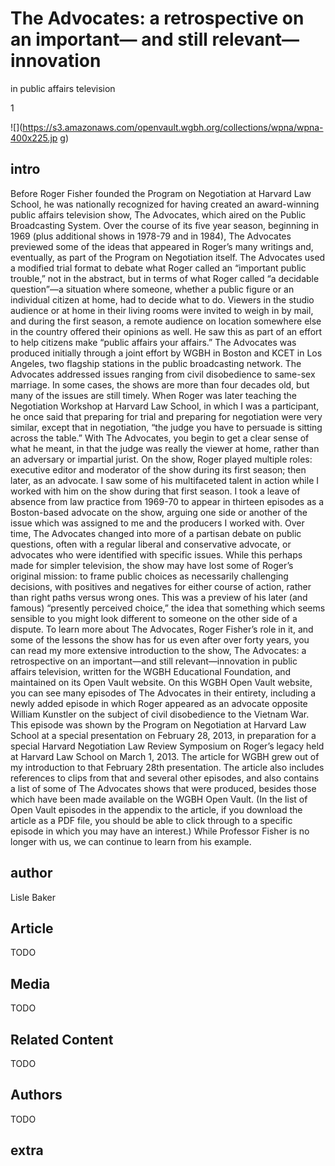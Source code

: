 # The Advocates: a retrospective on an important— and still relevant—innovation 
in public affairs television

1

![](https://s3.amazonaws.com/openvault.wgbh.org/collections/wpna/wpna-400x225.jp
g)

## intro

Before Roger Fisher founded the Program on Negotiation at Harvard Law School, 
he was nationally recognized for having created an award-winning public affairs 
television show, The Advocates, which aired on the Public Broadcasting System. 
Over the course of its five year season, beginning in 1969 (plus additional 
shows in 1978-79 and in 1984), The Advocates previewed some of the ideas that 
appeared in Roger’s many writings and, eventually, as part of the Program on 
Negotiation itself. The Advocates used a modified trial format to debate what 
Roger called an “important public trouble,” not in the abstract, but in terms 
of what Roger called “a decidable question”—a situation where someone, whether 
a public figure or an individual citizen at home, had to decide what to do. 
Viewers in the studio audience or at home in their living rooms were invited to 
weigh in by mail, and during the first season, a remote audience on location 
somewhere else in the country offered their opinions as well. He saw this as 
part of an effort to help citizens make “public affairs your affairs.” The 
Advocates was produced initially through a joint effort by WGBH in Boston and 
KCET in Los Angeles, two flagship stations in the public broadcasting network. 
The Advocates addressed issues ranging from civil disobedience to same-sex 
marriage. In some cases, the shows are more than four decades old, but many of 
the issues are still timely. When Roger was later teaching the Negotiation 
Workshop at Harvard Law School, in which I was a participant, he once said that 
preparing for trial and preparing for negotiation were very similar, except 
that in negotiation, “the judge you have to persuade is sitting across the 
table.” With The Advocates, you begin to get a clear sense of what he meant, in 
that the judge was really the viewer at home, rather than an adversary or 
impartial jurist. On the show, Roger played multiple roles: executive editor 
and moderator of the show during its first season; then later, as an advocate. 
I saw some of his multifaceted talent in action while I worked with him on the 
show during that first season. I took a leave of absence from law practice from 
1969-70 to appear in thirteen episodes as a Boston-based advocate on the show, 
arguing one side or another of the issue which was assigned to me and the 
producers I worked with. Over time, The Advocates changed into more of a 
partisan debate on public questions, often with a regular liberal and 
conservative advocate, or advocates who were identified with specific issues. 
While this perhaps made for simpler television, the show may have lost some of 
Roger’s original mission: to frame public choices as necessarily challenging 
decisions, with positives and negatives for either course of action, rather 
than right paths versus wrong ones. This was a preview of his later (and 
famous) “presently perceived choice,” the idea that something which seems 
sensible to you might look different to someone on the other side of a dispute. 
To learn more about The Advocates, Roger Fisher’s role in it, and some of the 
lessons the show has for us even after over forty years, you can read my more 
extensive introduction to the show, The Advocates: a retrospective on an 
important—and still relevant—innovation in public affairs television, written 
for the WGBH Educational Foundation, and maintained on its Open Vault website. 
On this WGBH Open Vault website, you can see many episodes of The Advocates in 
their entirety, including a newly added episode in which Roger appeared as an 
advocate opposite William Kunstler on the subject of civil disobedience to the 
Vietnam War. This episode was shown by the Program on Negotiation at Harvard 
Law School at a special presentation on February 28, 2013, in preparation for a 
special Harvard Negotiation Law Review Symposium on Roger’s legacy held at 
Harvard Law School on March 1, 2013. The article for WGBH grew out of my 
introduction to that February 28th presentation. The article also includes 
references to clips from that and several other episodes, and also contains a 
list of some of The Advocates shows that were produced, besides those which 
have been made available on the WGBH Open Vault. (In the list of Open Vault 
episodes in the appendix to the article, if you download the article as a PDF 
file, you should be able to click through to a specific episode in which you 
may have an interest.) While Professor Fisher is no longer with us, we can 
continue to learn from his example. 

## author

Lisle Baker

## Article

TODO

## Media

TODO

## Related Content

TODO

## Authors

TODO

## extra